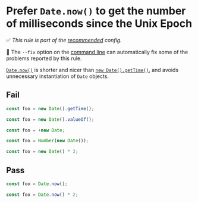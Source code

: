 # Prefer `Date.now()` to get the number of milliseconds since the Unix Epoch

✅ *This rule is part of the [recommended](https://github.com/sindresorhus/eslint-plugin-unicorn#recommended-config) config.*

🔧 The `--fix` option on the [command line](https://eslint.org/docs/user-guide/command-line-interface#fixing-problems) can automatically fix some of the problems reported by this rule.

[`Date.now()`](https://developer.mozilla.org/en-US/docs/Web/JavaScript/Reference/Global_Objects/Date/now) is shorter and nicer than [`new Date().getTime()`](https://developer.mozilla.org/en-US/docs/Web/JavaScript/Reference/Global_Objects/Date/getTime), and avoids unnecessary instantiation of `Date` objects.

## Fail

```js
const foo = new Date().getTime();
```

```js
const foo = new Date().valueOf();
```

```js
const foo = +new Date;
```

```js
const foo = Number(new Date());
```

```js
const foo = new Date() * 2;
```

## Pass

```js
const foo = Date.now();
```

```js
const foo = Date.now() * 2;
```
